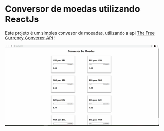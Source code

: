 <h1>Conversor de moedas utilizando ReactJs</h1>

<p>Este projeto é um simples convesor de moeadas, utilizando a api <a href="https://free.currencyconverterapi.com/"> The Free Currency Converter API</a> !</p>

<img src="./readmeGif/Exemplificação.gif" style="margin:auto; width:600px;"/>


